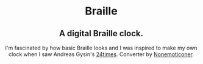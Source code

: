<div align="center">
  <h1>Braille</h1>
  <h2>A digital Braille clock.</h2>
  <p>I'm fascinated by how basic Braille looks and I was inspired to make my own clock when I saw Andreas Gysin's <a href="https://24times.gysin-vanetti.com">24times</a>. Converter by <a href="https://github.com/Nonemoticoner">Nonemoticoner</a>.</p>
</div>
